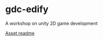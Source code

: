 # gdc-edify


A workshop on unity 2D game development


[Asset readme](https://github.com/Quarkblue/gdc-edify/tree/main/Assets)
